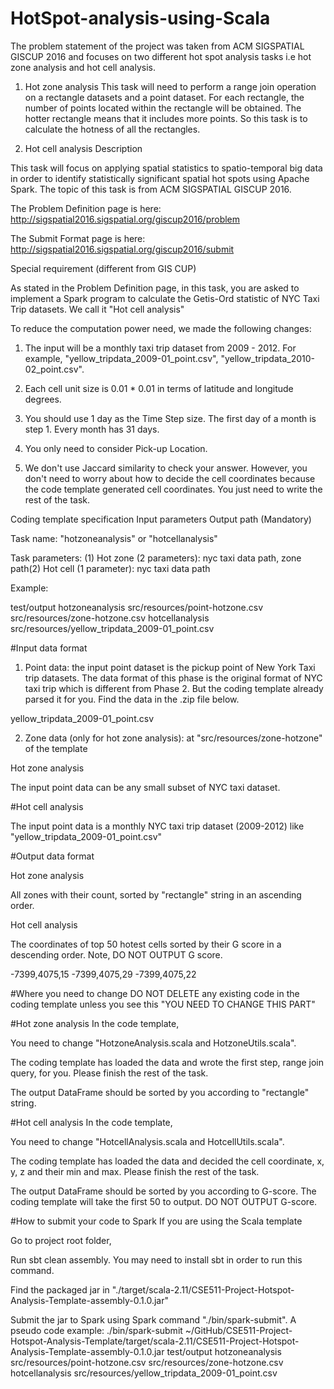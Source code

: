 # HotSpot-analysis-using-Scala
The problem statement of the project was taken from ACM SIGSPATIAL GISCUP 2016 and focuses on two different hot spot analysis tasks i.e hot zone analysis and hot cell analysis.

1. Hot zone analysis
This task will need to perform a range join operation on a rectangle datasets and a point dataset. For each rectangle, the number of points located within the rectangle will be obtained. The hotter rectangle means that it includes more points. So this task is to calculate the hotness of all the rectangles.

2. Hot cell analysis
Description

This task will focus on applying spatial statistics to spatio-temporal big data in order to identify statistically significant spatial hot spots using Apache Spark. The topic of this task is from ACM SIGSPATIAL GISCUP 2016.

The Problem Definition page is here: http://sigspatial2016.sigspatial.org/giscup2016/problem

The Submit Format page is here: http://sigspatial2016.sigspatial.org/giscup2016/submit

Special requirement (different from GIS CUP)

As stated in the Problem Definition page, in this task, you are asked to implement a Spark program to calculate the Getis-Ord statistic of NYC Taxi Trip datasets. We call it "Hot cell analysis"

To reduce the computation power need, we made the following changes:

1. The input will be a monthly taxi trip dataset from 2009 - 2012. For example, "yellow_tripdata_2009-01_point.csv", "yellow_tripdata_2010-02_point.csv".

2. Each cell unit size is 0.01 * 0.01 in terms of latitude and longitude degrees.

3. You should use 1 day as the Time Step size. The first day of a month is step 1. Every month has 31 days.

4. You only need to consider Pick-up Location.

5. We don't use Jaccard similarity to check your answer. However, you don't need to worry about how to decide the cell coordinates because the code template generated cell coordinates. You just need to write the rest of the task.

Coding template specification
Input parameters
Output path (Mandatory)

Task name: "hotzoneanalysis" or "hotcellanalysis"

Task parameters: (1) Hot zone (2 parameters): nyc taxi data path, zone path(2) Hot cell (1 parameter): nyc taxi data path

Example:

test/output hotzoneanalysis src/resources/point-hotzone.csv src/resources/zone-hotzone.csv hotcellanalysis src/resources/yellow_tripdata_2009-01_point.csv

#Input data format

1. Point data: the input point dataset is the pickup point of New York Taxi trip datasets. The data format of this phase is the original format of NYC taxi trip which is different from Phase 2. But the coding template already parsed it for you. Find the data in the .zip file below.

yellow_tripdata_2009-01_point.csv

2. Zone data (only for hot zone analysis): at "src/resources/zone-hotzone" of the template

Hot zone analysis

The input point data can be any small subset of NYC taxi dataset.

#Hot cell analysis

The input point data is a monthly NYC taxi trip dataset (2009-2012) like "yellow_tripdata_2009-01_point.csv"

#Output data format

Hot zone analysis

All zones with their count, sorted by "rectangle" string in an ascending order.

Hot cell analysis

The coordinates of top 50 hotest cells sorted by their G score in a descending order. Note, DO NOT OUTPUT G score.

-7399,4075,15
-7399,4075,29
-7399,4075,22

#Where you need to change
DO NOT DELETE any existing code in the coding template unless you see this "YOU NEED TO CHANGE THIS PART"

#Hot zone analysis
In the code template,

You need to change "HotzoneAnalysis.scala and HotzoneUtils.scala".

The coding template has loaded the data and wrote the first step, range join query, for you. Please finish the rest of the task.

The output DataFrame should be sorted by you according to "rectangle" string.

#Hot cell analysis
In the code template,

You need to change "HotcellAnalysis.scala and HotcellUtils.scala".

The coding template has loaded the data and decided the cell coordinate, x, y, z and their min and max. Please finish the rest of the task.

The output DataFrame should be sorted by you according to G-score. The coding template will take the first 50 to output. DO NOT OUTPUT G-score.

#How to submit your code to Spark
If you are using the Scala template

Go to project root folder,

Run sbt clean assembly. You may need to install sbt in order to run this command.

Find the packaged jar in "./target/scala-2.11/CSE511-Project-Hotspot-Analysis-Template-assembly-0.1.0.jar"

Submit the jar to Spark using Spark command "./bin/spark-submit". A pseudo code example: ./bin/spark-submit ~/GitHub/CSE511-Project-Hotspot-Analysis-Template/target/scala-2.11/CSE511-Project-Hotspot-Analysis-Template-assembly-0.1.0.jar test/output hotzoneanalysis src/resources/point-hotzone.csv src/resources/zone-hotzone.csv hotcellanalysis src/resources/yellow_tripdata_2009-01_point.csv
